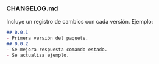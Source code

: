 ### **CHANGELOG.md**
Incluye un registro de cambios con cada versión. Ejemplo:

```md
## 0.0.1
- Primera versión del paquete.
## 0.0.2
- Se mejora respuesta comando estado.
- Se actualiza ejemplo.